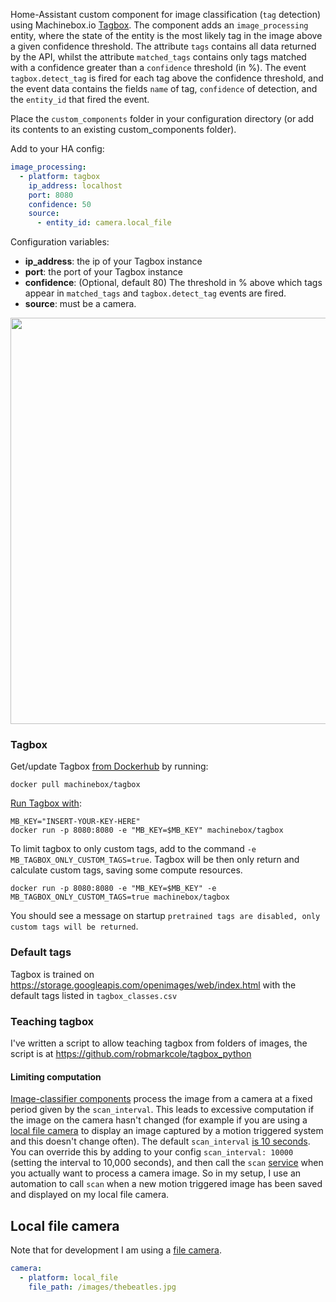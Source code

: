 Home-Assistant custom component for image classification (`tag` detection) using Machinebox.io [Tagbox](https://machinebox.io/docs/tagbox/recognizing-images). The component adds an `image_processing` entity, where the state of the entity is the most likely tag in the image above a given confidence threshold. The attribute `tags` contains all data returned by the API, whilst the attribute `matched_tags` contains only tags matched with a confidence greater than a `confidence` threshold (in %). The event `tagbox.detect_tag` is fired for each tag above the confidence threshold, and the event data contains the fields `name` of tag, `confidence` of detection, and the `entity_id` that fired the event.

Place the `custom_components` folder in your configuration directory (or add its contents to an existing custom_components folder).

Add to your HA config:
```yaml
image_processing:
  - platform: tagbox
    ip_address: localhost
    port: 8080
    confidence: 50
    source:
      - entity_id: camera.local_file
```

Configuration variables:
- **ip_address**: the ip of your Tagbox instance
- **port**: the port of your Tagbox instance
- **confidence**: (Optional, default 80) The threshold in % above which tags appear in `matched_tags` and `tagbox.detect_tag` events are fired.
- **source**: must be a camera.


<p align="center">
<img src="https://github.com/robmarkcole/HASS-Machinebox-Tagbox/blob/master/tagbox_usage.png" width="650">
</p>

### Tagbox
Get/update Tagbox [from Dockerhub](https://hub.docker.com/r/machinebox/tagbox/) by running:
```
docker pull machinebox/tagbox
```

[Run Tagbox with](https://machinebox.io/docs/tagbox/recognizing-images):
```
MB_KEY="INSERT-YOUR-KEY-HERE"
docker run -p 8080:8080 -e "MB_KEY=$MB_KEY" machinebox/tagbox
```
To limit tagbox to only custom tags, add to the command `-e MB_TAGBOX_ONLY_CUSTOM_TAGS=true`. Tagbox will be then only return and calculate custom tags, saving some compute resources.
```
docker run -p 8080:8080 -e "MB_KEY=$MB_KEY" -e MB_TAGBOX_ONLY_CUSTOM_TAGS=true machinebox/tagbox
```
You should see a message on startup `pretrained tags are disabled, only custom tags will be returned`.

### Default tags
Tagbox is trained on https://storage.googleapis.com/openimages/web/index.html with the default tags listed in `tagbox_classes.csv`

### Teaching tagbox
I've written a script to allow teaching tagbox from folders of images, the script is at https://github.com/robmarkcole/tagbox_python

#### Limiting computation
[Image-classifier components](https://www.home-assistant.io/components/image_processing/) process the image from a camera at a fixed period given by the `scan_interval`. This leads to excessive computation if the image on the camera hasn't changed (for example if you are using a [local file camera](https://www.home-assistant.io/components/camera.local_file/) to display an image captured by a motion triggered system and this doesn't change often). The default `scan_interval` [is 10 seconds](https://github.com/home-assistant/home-assistant/blob/98e4d514a5130b747112cc0788fc2ef1d8e687c9/homeassistant/components/image_processing/__init__.py#L27). You can override this by adding to your config `scan_interval: 10000` (setting the interval to 10,000 seconds), and then call the `scan` [service](https://github.com/home-assistant/home-assistant/blob/98e4d514a5130b747112cc0788fc2ef1d8e687c9/homeassistant/components/image_processing/__init__.py#L62) when you actually want to process a camera image. So in my setup, I use an automation to call `scan` when a new motion triggered image has been saved and displayed on my local file camera.


## Local file camera
Note that for development I am using a [file camera](https://www.home-assistant.io/components/camera.local_file/).
```yaml
camera:
  - platform: local_file
    file_path: /images/thebeatles.jpg
```
